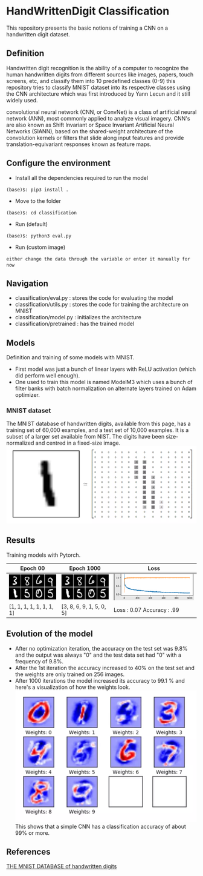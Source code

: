 # HandWrittenDigit Classification

This repository presents the basic notions of training a CNN on a handwritten digit dataset.

## Definition

Handwritten digit recognition is the ability of a computer to recognize the human handwritten digits from different sources like images, papers, touch screens, etc, and classify them into 10 predefined classes (0-9) this repository tries to classify MNIST dataset into its respective classes using the CNN architecture which was first introduced by Yann Lecun and it still widely used.

convolutional neural network (CNN, or ConvNet) is a class of artificial neural network (ANN), most commonly applied to analyze visual imagery. CNN's are also known as Shift Invariant or Space Invariant Artificial Neural Networks (SIANN), based on the shared-weight architecture of the convolution kernels or filters that slide along input features and provide translation-equivariant responses known as feature maps.

## Configure the environment
- Install all the dependencies required to run the model
```shell
(base)$: pip3 install .
```
- Move to the folder 
```shell
(base)$: cd classification
```
- Run (default)
```shell
(base)$: python3 eval.py
```
- Run (custom image)
```shell
either change the data through the variable or enter it manually for now 
```

## Navigation 
- classification/eval.py : stores the code for evaluating the model
- classification/utils.py : stores the code for training the architecture on MNIST 
- classification/model.py : initializes the architecture 
- classification/pretrained : has the trained model 

## Models

Definition and training of some models with MNIST. <br>
- First model was just a bunch of linear layers with ReLU activation (which did perform well enough).
- One used to train this model is named ModelM3 which uses a bunch of filter banks with batch normalization on alternate layers trained on Adam optimizer.

### MNIST dataset

The MNIST database of handwritten digits, available from this page, has a training set of 60,000 examples, and a test set of 10,000 examples. It is a subset of a larger set available from NIST. The digits have been size-normalized and centred in a fixed-size image.
![dataset](assets/dataset.png)

## Results
Training models with Pytorch.

| Epoch 00                          | Epoch 1000                          | Loss                                |
| --------------------------------- | ---------------------------------- | ----------------------------------- |
| ![GAN with MNIST](assets/mnist_results.png) | ![GAN with MNIST](assets/mnist_results.png) | ![GAN with MNIST](assets/loss.png) |
| [1, 1, 1, 1, 1, 1, 1, 1] | [3, 8, 6, 9, 1, 5, 0, 5] | Loss : 0.07  Accuracy : .99 |

## Evolution of the model
- After no optimization iteration, the accuracy on the test set was 9.8% and the output was always "0" and the test data set had "0" with a frequency of 9.8%.
- After the 1st iteration the accuracy increased to 40% on the test set and the weights are only trained on 256 images.
- After 1000 iterations the model increased its accuracy to 99.1 % and here's a visualization of how the weights look. <br>
![weights](assets/weights.png) <br>
This shows that a simple CNN has a classification accuracy of about 99% or more.


## References
[THE MNIST DATABASE of handwritten digits](http://yann.lecun.com/exdb/mnist/)
